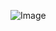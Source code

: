 ![Image](https://user-images.githubusercontent.com/111910985/192164908-d78d1535-8751-4dba-8da5-be7378f6b060.png)

